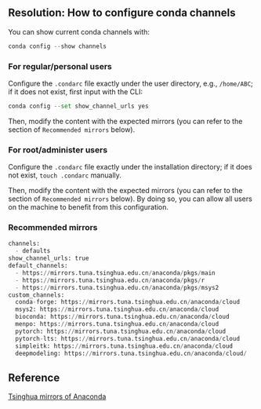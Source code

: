 ## Resolution: How to configure conda channels

You can show current conda channels with:

```python
conda config --show channels
```

### For regular/personal users

Configure the `.condarc` file exactly under the user directory, e.g., `/home/ABC`; if it does not exist, first input with the CLI:

```python
conda config --set show_channel_urls yes
```

Then, modify the content with the expected mirrors (you can refer to the section of `Recommended mirrors` below).

### For root/administer users

Configure the `.condarc` file exactly under the installation directory; if it does not exist, `touch .condarc` manually.

Then, modify the content with the expected mirrors (you can refer to the section of `Recommended mirrors` below). By doing so, you can allow all users on the machine to benefit from this configuration.

### Recommended mirrors

```python
channels:
  - defaults
show_channel_urls: true
default_channels:
  - https://mirrors.tuna.tsinghua.edu.cn/anaconda/pkgs/main
  - https://mirrors.tuna.tsinghua.edu.cn/anaconda/pkgs/r
  - https://mirrors.tuna.tsinghua.edu.cn/anaconda/pkgs/msys2
custom_channels:
  conda-forge: https://mirrors.tuna.tsinghua.edu.cn/anaconda/cloud
  msys2: https://mirrors.tuna.tsinghua.edu.cn/anaconda/cloud
  bioconda: https://mirrors.tuna.tsinghua.edu.cn/anaconda/cloud
  menpo: https://mirrors.tuna.tsinghua.edu.cn/anaconda/cloud
  pytorch: https://mirrors.tuna.tsinghua.edu.cn/anaconda/cloud
  pytorch-lts: https://mirrors.tuna.tsinghua.edu.cn/anaconda/cloud
  simpleitk: https://mirrors.tuna.tsinghua.edu.cn/anaconda/cloud
  deepmodeling: https://mirrors.tuna.tsinghua.edu.cn/anaconda/cloud/
```



## Reference

[Tsinghua mirrors of Anaconda](https://mirrors.tuna.tsinghua.edu.cn/help/anaconda/)
